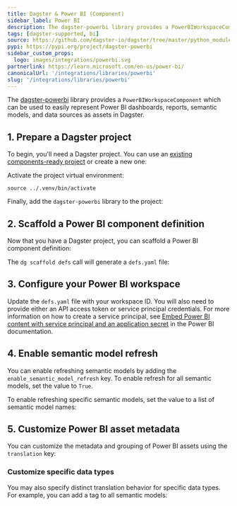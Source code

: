 ```yaml
---
title: Dagster & Power BI (Component)
sidebar_label: Power BI
description: The dagster-powerbi library provides a PowerBIWorkspaceComponent, which can be used to represent Power BI assets as assets in Dagster.
tags: [dagster-supported, bi]
source: https://github.com/dagster-io/dagster/tree/master/python_modules/libraries/dagster-powerbi
pypi: https://pypi.org/project/dagster-powerbi
sidebar_custom_props:
  logo: images/integrations/powerbi.svg
partnerlink: https://learn.microsoft.com/en-us/power-bi/
canonicalUrl: '/integrations/libraries/powerbi'
slug: '/integrations/libraries/powerbi'
---
```


The [dagster-powerbi](/integrations/libraries/powerbi) library provides a `PowerBIWorkspaceComponent` which can be used to easily represent Power BI dashboards, reports, semantic models, and data sources as assets in Dagster.

## 1. Prepare a Dagster project

To begin, you'll need a Dagster project. You can use an [existing components-ready project](/guides/build/projects/moving-to-components/migrating-project) or create a new one:

<CliInvocationExample path="docs_snippets/docs_snippets/guides/components/integrations/powerbi-component/1-scaffold-project.txt" />

Activate the project virtual environment:

```
source ../.venv/bin/activate
```

Finally, add the `dagster-powerbi` library to the project:

<CliInvocationExample path="docs_snippets/docs_snippets/guides/components/integrations/powerbi-component/2-add-powerbi.txt" />

## 2. Scaffold a Power BI component definition

Now that you have a Dagster project, you can scaffold a Power BI component definition:

<CliInvocationExample path="docs_snippets/docs_snippets/guides/components/integrations/powerbi-component/3-scaffold-powerbi-component.txt" />

The `dg scaffold defs` call will generate a `defs.yaml` file:

<CliInvocationExample path="docs_snippets/docs_snippets/guides/components/integrations/powerbi-component/4-tree.txt" />

## 3. Configure your Power BI workspace

Update the `defs.yaml` file with your workspace ID. You will also need to provide either an API access token or service principal credentials. For more information on how to create a service principal, see [Embed Power BI content with service principal and an application secret](https://learn.microsoft.com/en-us/power-bi/developer/embedded/embed-service-principal) in the Power BI documentation.

<CodeExample
  path="docs_snippets/docs_snippets/guides/components/integrations/powerbi-component/6-populated-component.yaml"
  title="my_project/defs/powerbi_ingest/defs.yaml"
  language="yaml"
/>

<WideContent maxSize={1100}>
  <CliInvocationExample path="docs_snippets/docs_snippets/guides/components/integrations/powerbi-component/7-list-defs.txt" />
</WideContent>

## 4. Enable semantic model refresh

You can enable refreshing semantic models by adding the `enable_semantic_model_refresh` key. To enable refresh for all semantic models, set the value to `True`.

<CodeExample
  path="docs_snippets/docs_snippets/guides/components/integrations/powerbi-component/8-customized-component.yaml"
  title="my_project/defs/powerbi_ingest/defs.yaml"
  language="yaml"
/>

<WideContent maxSize={1100}>
  <CliInvocationExample path="docs_snippets/docs_snippets/guides/components/integrations/powerbi-component/9-list-defs.txt" />
</WideContent>

To enable refreshing specific semantic models, set the value to a list of semantic model names:

<CodeExample
  path="docs_snippets/docs_snippets/guides/components/integrations/powerbi-component/10-customized-component.yaml"
  title="my_project/defs/powerbi_ingest/defs.yaml"
  language="yaml"
/>

<WideContent maxSize={1100}>
  <CliInvocationExample path="docs_snippets/docs_snippets/guides/components/integrations/powerbi-component/11-list-defs.txt" />
</WideContent>

## 5. Customize Power BI asset metadata

You can customize the metadata and grouping of Power BI assets using the `translation` key:

<CodeExample
  path="docs_snippets/docs_snippets/guides/components/integrations/powerbi-component/12-customized-component.yaml"
  title="my_project/defs/powerbi_ingest/defs.yaml"
  language="yaml"
/>

<WideContent maxSize={1100}>
  <CliInvocationExample path="docs_snippets/docs_snippets/guides/components/integrations/powerbi-component/13-list-defs.txt" />
</WideContent>

### Customize specific data types

You may also specify distinct translation behavior for specific data types. For example, you can add a tag to all semantic models:

<CodeExample
  path="docs_snippets/docs_snippets/guides/components/integrations/powerbi-component/14-customized-semantic-translation.yaml"
  title="my_project/defs/powerbi_ingest/defs.yaml"
  language="yaml"
/>

<WideContent maxSize={1100}>
  <CliInvocationExample path="docs_snippets/docs_snippets/guides/components/integrations/powerbi-component/15-list-defs.txt" />
</WideContent>

